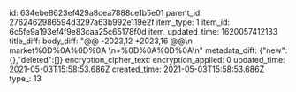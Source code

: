 id: 634ebe8623ef429a8cea7888ce1b5e01
parent_id: 2762462986594d3297a63b992e119e2f
item_type: 1
item_id: 6c5fe9a193ef4f9e83caa25c65178f0d
item_updated_time: 1620057412133
title_diff: 
body_diff: "@@ -2023,12 +2023,16 @@\\n market%0D%0A%0D%0A  \\n+%0D%0A%0D%0A\\n"
metadata_diff: {"new":{},"deleted":[]}
encryption_cipher_text: 
encryption_applied: 0
updated_time: 2021-05-03T15:58:53.686Z
created_time: 2021-05-03T15:58:53.686Z
type_: 13
